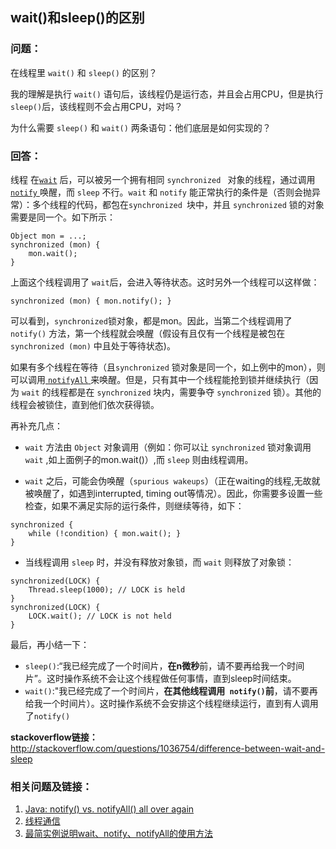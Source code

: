 ## wait()和sleep()的区别

### 问题：
在线程里 `wait()` 和 `sleep()` 的区别？

我的理解是执行 `wait()` 语句后，该线程仍是运行态，并且会占用CPU，但是执行 `sleep()`后，该线程则不会占用CPU，对吗？

为什么需要 `sleep()` 和 `wait()` 两条语句：他们底层是如何实现的？

### 回答：
线程 在[`wait`](http://docs.oracle.com/javase/6/docs/api/java/lang/Object.html#wait%28%29) 后，可以被另一个拥有相同 `synchronized ` 对象的线程，通过调用[ `notify` ](http://docs.oracle.com/javase/6/docs/api/java/lang/Object.html#notify%28%29)唤醒，而 `sleep` 不行。`wait` 和 `notify` 能正常执行的条件是（否则会抛异常）：多个线程的代码，都包在`synchronized `块中，并且 `synchronized` 锁的对象需要是同一个。如下所示：
```
Object mon = ...;
synchronized (mon) {
    mon.wait();
} 
```
上面这个线程调用了 `wait`后，会进入等待状态。这时另外一个线程可以这样做：
```
synchronized (mon) { mon.notify(); }
```
可以看到，`synchronized`锁对象，都是mon。因此，当第二个线程调用了 `notify()` 方法，第一个线程就会唤醒（假设有且仅有一个线程是被包在 `synchronized (mon)` 中且处于等待状态)。

如果有多个线程在等待（且`synchronized` 锁对象是同一个，如上例中的mon），则可以调用[ `notifyAll` ](http://docs.oracle.com/javase/6/docs/api/java/lang/Object.html#notifyAll%28%29)来唤醒。但是，只有其中一个线程能抢到锁并继续执行（因为  `wait` 的线程都是在 `synchronized` 块内，需要争夺 `synchronized` 锁）。其他的线程会被锁住，直到他们依次获得锁。
 
再补充几点：

-  `wait` 方法由 `Object` 对象调用（例如：你可以让 `synchronized` 锁对象调用 `wait` ,如上面例子的mon.wait()）,而 `sleep` 则由线程调用。

-  `wait` 之后，可能会伪唤醒（`spurious wakeups`）（正在waiting的线程,无故就被唤醒了，如遇到interrupted, timing out等情况）。因此，你需要多设置一些检查，如果不满足实际的运行条件，则继续等待，如下：
```
synchronized {
    while (!condition) { mon.wait(); }
}
```

- 当线程调用 `sleep` 时，并没有释放对象锁，而 `wait` 则释放了对象锁：
```
synchronized(LOCK) {
    Thread.sleep(1000); // LOCK is held
}
synchronized(LOCK) {
    LOCK.wait(); // LOCK is not held
}
```

最后，再小结一下：
- ` sleep() `:“我已经完成了一个时间片，**在n微秒**前，请不要再给我一个时间片”。这时操作系统不会让这个线程做任何事情，直到sleep时间结束。
- ` wait() `:"我已经完成了一个时间片，**在其他线程调用`  notify() `前**，请不要再给我一个时间片）。这时操作系统不会安排这个线程继续运行，直到有人调用了` notify() `



**stackoverflow链接：**
http://stackoverflow.com/questions/1036754/difference-between-wait-and-sleep

### 相关问题及链接：

1. [Java: notify() vs. notifyAll() all over again](http://stackoverflow.com/questions/37026/java-notify-vs-notifyall-all-over-again)
2. [线程通信](http://ifeve.com/thread-signaling/)
3. [最简实例说明wait、notify、notifyAll的使用方法](http://longdick.iteye.com/blog/453615)